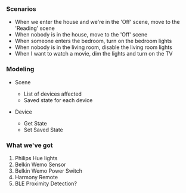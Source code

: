 ### Scenarios

* When we enter the house and we're in the 'Off' scene, move to the 'Reading'
  scene
* When nobody is in the house, move to the 'Off' scene
* When someone enters the bedroom, turn on the bedroom lights
* When nobody is in the living room, disable the living room lights
* When I want to watch a movie, dim the lights and turn on the TV

### Modeling

- Scene
  * List of devices affected
  * Saved state for each device

- Device
  * Get State
  * Set Saved State

### What we've got

1. Philips Hue lights
1. Belkin Wemo Sensor
1. Belkin Wemo Power Switch
1. Harmony Remote
1. BLE Proximity Detection?
